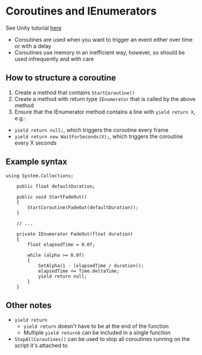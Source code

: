 # Coroutines and IEnumerators

See Unity tutorial [here](https://learn.unity.com/tutorial/coroutines)

* Coroutines are used when you want to trigger an event either over time or with a delay
* Coroutines use memory in an inefficient way, however, so should be used infrequently and with care

## How to structure a coroutine
1. Create a method that contains `StartCoroutine()`
2. Create a method with return type `IEnumerator` that is called by the above method
3. Ensure that the IEnumerator method contains a line with `yield return X`, e.g.:
  * `yield return null;`, which triggers the coroutine every frame
  * `yield return new WaitForSeconds(X);`, which triggers the coroutine every X seconds

## Example syntax
```
using System.Collections;

	public float defaultDuration;

	public void StartFadeOut()
	{
		StartCoroutine(FadeOut(defaultDuration));
	}

	// ...

	private IEnumerator FadeOut(float duration)
	{
		float elapsedTime = 0.0f;

		while (alpha >= 0.0f)
		{
			SetAlpha(1 - (elapsedTime / duration));
			elapsedTime += Time.deltaTime;
			yield return null;
		}
	}
```

## Other notes
* `yield return`
  * `yield return` doesn't have to be at the end of the function
  * Multiple `yield return`s can be included in a single function
* `StopAllCoroutines()` can be used to stop all coroutines running on the script it's attached to